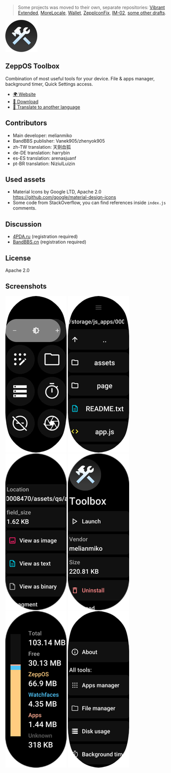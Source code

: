 > Some projects was moved to their own, separate repositories: [Vibrant Extended](https://github.com/melianmiko/SmartBand7-VibrantExtended), [MoreLocale](https://github.com/melianmiko/SmartBand7-MoreLocale), [Wallet](https://github.com/melianmiko/ZeppOS-Wallet), [ZeppIconFix](https://github.com/melianmiko/SmartBand7-ZeppIconFix), [IM-02](https://github.com/melianmiko/ZeppOS-IM02), [some other drafts](https://github.com/melianmiko/SmartBand7-Drafts).

![Icon](docs/icon.png)

ZeppOS Toolbox
----------------------

Combination of most useful tools for your device.
File & apps manager, background timer, Quick Settings access.

- [🌍 Website](https://melianmiko.ru/en/sb7/toolbox/)
- [📁 Download](https://st.melianmiko.ru/smartband7)
- [🚩 Translate to another language](https://crowdin.com/project/zeppos-toolbox)

## Contributors
- Main developer: melianmiko
- BandBBS publisher: Vanek905/zhenyok905
- zh-TW translation: 天劍血狐
- de-DE translation: harrybin
- es-ES translation: arenasjuanf
- pt-BR translation: NiziulLuizin

## Used assets
- Material Icons by Google LTD, Apache 2.0
  https://github.com/google/material-design-icons
- Some code from StackOverflow, you can find references inside `index.js` comments.

## Discussion
- [4PDA.ru](https://4pda.to/forum/index.php?showtopic=1051698&view=findpost&p=116533410) (registration required)
- [BandBBS.cn](https://www.bandbbs.cn/threads/4671/#post-138324) (registration required)

## License
Apache 2.0

## Screenshots
![Preview 1](docs/1.png)
![Preview 2](docs/2.png)
![Preview 3](docs/3.png)
![Preview 4](docs/4.png)
![Preview 5](docs/5.png)
![Preview 6](docs/6.png)
